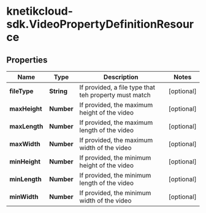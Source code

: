 # knetikcloud-sdk.VideoPropertyDefinitionResource

## Properties
Name | Type | Description | Notes
------------ | ------------- | ------------- | -------------
**fileType** | **String** | If provided, a file type that teh property must match | [optional] 
**maxHeight** | **Number** | If provided, the maximum height of the video | [optional] 
**maxLength** | **Number** | If provided, the maximum length of the video | [optional] 
**maxWidth** | **Number** | If provided, the maximum width of the video | [optional] 
**minHeight** | **Number** | If provided, the minimum height of the video | [optional] 
**minLength** | **Number** | If provided, the minimum length of the video | [optional] 
**minWidth** | **Number** | If provided, the minimum width of the video | [optional] 


